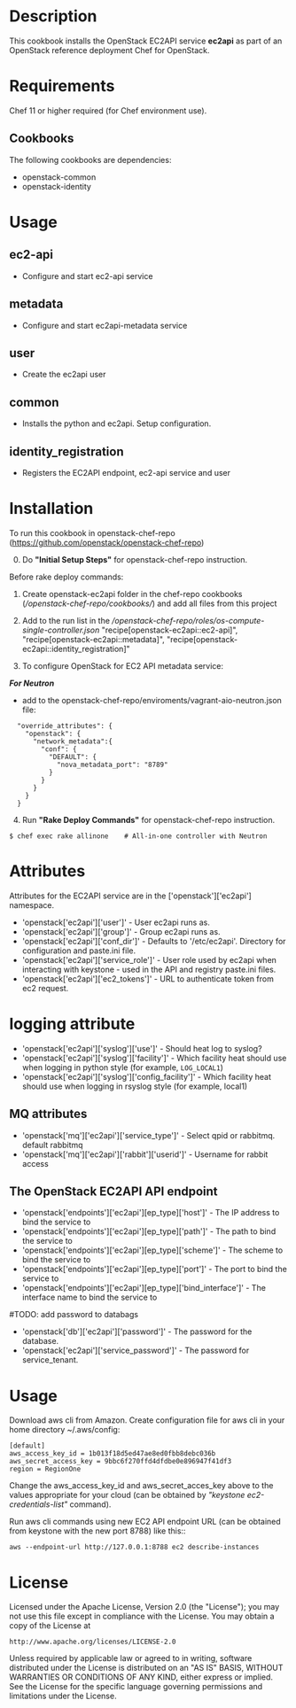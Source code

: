 Description
===========

This cookbook installs the OpenStack EC2API service **ec2api** as part of an OpenStack reference deployment Chef for OpenStack.

Requirements
============

Chef 11 or higher required (for Chef environment use).

Cookbooks
---------

The following cookbooks are dependencies:

* openstack-common
* openstack-identity

Usage
=====

ec2-api
------
- Configure and start ec2-api service

metadata
------
- Configure and start ec2api-metadata service

user
----
- Create the ec2api user

common
------
- Installs the python and ec2api. Setup configuration.

identity_registration
---------------------
- Registers the EC2API endpoint, ec2-api service and user

Installation
============

To run this cookbook in openstack-chef-repo (https://github.com/openstack/openstack-chef-repo)

0. Do **"Initial Setup Steps"** for openstack-chef-repo instruction.

Before rake deploy commands:

1. Create openstack-ec2api folder in the chef-repo cookbooks (*/openstack-chef-repo/cookbooks/*) and add all files from this project

2. Add to the run list in the */openstack-chef-repo/roles/os-compute-single-controller.json*
    "recipe[openstack-ec2api::ec2-api]",
    "recipe[openstack-ec2api::metadata]",
    "recipe[openstack-ec2api::identity_registration]"

3. To configure OpenStack for EC2 API metadata service:

**_For Neutron_**
* add to the openstack-chef-repo/enviroments/vagrant-aio-neutron.json file:

```
  "override_attributes": {
    "openstack": {
      "network_metadata":{
        "conf": {
          "DEFAULT": {
            "nova_metadata_port": "8789"
          }
        }
      }
    }
  }

```

4. Run **"Rake Deploy Commands"** for openstack-chef-repo instruction.
    
```
$ chef exec rake allinone    # All-in-one controller with Neutron
```
    
Attributes
==========

Attributes for the EC2API service are in the ['openstack']['ec2api'] namespace.

* 'openstack['ec2api']['user']' - User ec2api runs as.
* 'openstack['ec2api']['group']' - Group ec2api runs as.
* 'openstack['ec2api']['conf_dir']' - Defaults to '/etc/ec2api'. Directory for configuration and paste.ini file.
* 'openstack['ec2api']['service_role']' - User role used by ec2api when interacting with keystone - used in the API and registry paste.ini files.
* 'openstack['ec2api']['ec2_tokens']' - URL to authenticate token from ec2 request.

# logging attribute
* 'openstack['ec2api']['syslog']['use']' - Should heat log to syslog?
* 'openstack['ec2api']['syslog']['facility']' - Which facility heat should use when logging in python style (for example, `LOG_LOCAL1`)
* 'openstack['ec2api']['syslog']['config_facility']' - Which facility heat should use when logging in rsyslog style (for example, local1)

MQ attributes
-------------
* 'openstack['mq']['ec2api']['service_type']' - Select qpid or rabbitmq. default rabbitmq
* 'openstack['mq']['ec2api']['rabbit']['userid']' - Username for rabbit access

The OpenStack EC2API API endpoint
-------------
* 'openstack['endpoints']['ec2api'][ep_type]['host']' - The IP address to bind the service to
* 'openstack['endpoints']['ec2api'][ep_type]['path']' - The path to bind the service to
* 'openstack['endpoints']['ec2api'][ep_type]['scheme']' - The scheme to bind the service to
* 'openstack['endpoints']['ec2api'][ep_type]['port']' - The port to bind the service to
* 'openstack['endpoints']['ec2api'][ep_type]['bind_interface']' - The interface name to bind the service to

#TODO: add password to databags
* 'openstack['db']['ec2api']['password']' - The password for the database.
* 'openstack['ec2api']['service_password']' - The password for service_tenant.

Usage
=====

Download aws cli from Amazon. Create configuration file for aws cli in your home directory ~/.aws/config:

    [default]
    aws_access_key_id = 1b013f18d5ed47ae8ed0fbb8debc036b
    aws_secret_access_key = 9bbc6f270ffd4dfdbe0e896947f41df3
    region = RegionOne

Change the aws_access_key_id and aws_secret_acces_key above to the values appropriate for your cloud (can be obtained by *"keystone ec2-credentials-list"* command).

Run aws cli commands using new EC2 API endpoint URL (can be obtained from keystone with the new port 8788) like this::

    aws --endpoint-url http://127.0.0.1:8788 ec2 describe-instances


License
=======

Licensed under the Apache License, Version 2.0 (the "License");
you may not use this file except in compliance with the License.
You may obtain a copy of the License at

    http://www.apache.org/licenses/LICENSE-2.0

Unless required by applicable law or agreed to in writing, software
distributed under the License is distributed on an "AS IS" BASIS,
WITHOUT WARRANTIES OR CONDITIONS OF ANY KIND, either express or implied.
See the License for the specific language governing permissions and
limitations under the License.